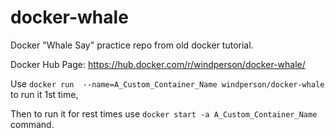 # docker-whale
Docker "Whale Say" practice repo from old docker tutorial.

Docker Hub Page: https://hub.docker.com/r/windperson/docker-whale/

Use `docker run  --name=A_Custom_Container_Name windperson/docker-whale` to run it 1st time,

Then to run it for rest times use `docker start -a A_Custom_Container_Name` command.